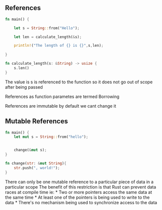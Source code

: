 ## References

```rust
fn main() {

	let s = String::from("Hello");

	let len = calculate_length(&s);

	println!("The length of {} is {}",s,len);
	
}

fn calculate_length(s: &String) -> usize {
	s.len()
}
```
The value is s is referenced to the function so it does not go out of scope after being passed

References as function parametes are termed Borrowing

References are immutable by default we cant change it

## Mutable References

```rust
fn main() {
	let mut s = String::from("hello");


	change(&mut s);
}

fn change(str: &mut String){
	str.push(", world!");
}
```
There can only be one mutable reference to a particular piece of data in a particular scope
The benefit of this restriction is that Rust can prevent data races at compile time ie:
	* Two or more pointers access the same data at the same time
	* At least one of the pointers is being used to write to the data
	* There's no mechanism being used to synchronize access to the data

